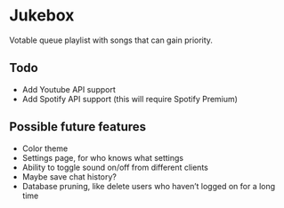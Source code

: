 # Jukebox

Votable queue playlist with songs that can gain priority.

## Todo
- Add Youtube API support
- Add Spotify API support (this will require Spotify Premium)

## Possible future features
- Color theme
- Settings page, for who knows what settings
- Ability to toggle sound on/off from different clients
- Maybe save chat history?
- Database pruning, like delete users who haven’t logged on for a long time
